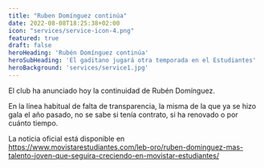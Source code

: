 ```yaml
---
title: "Ruben Domínguez continúa"
date: 2022-08-08T18:25:38+02:00
icon: "services/service-icon-4.png"
featured: true
draft: false
heroHeading: 'Rubén Domínguez continúa'
heroSubHeading: 'El gaditano jugará otra temporada en el Estudiantes'
heroBackground: 'services/service1.jpg'
---
```


El club ha anunciado hoy la continuidad de Rubén Domínguez.

En la línea habitual de falta de transparencia, la misma de la que ya se hizo gala el año pasado, no se sabe si tenía contrato, si ha renovado o por cuánto tiempo.

La noticia oficial está disponible en https://www.movistarestudiantes.com/leb-oro/ruben-dominguez-mas-talento-joven-que-seguira-creciendo-en-movistar-estudiantes/